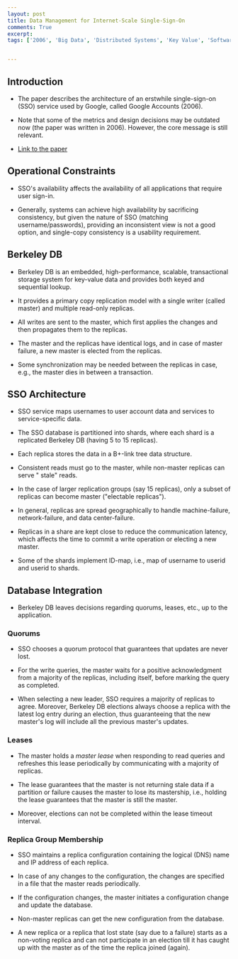 ```yaml
---
layout: post
title: Data Management for Internet-Scale Single-Sign-On
comments: True
excerpt: 
tags: ['2006', 'Big Data', 'Distributed Systems', 'Key Value', 'Software Engineering', Data, Database, DBMS, Engineering, Scale, Software, SSO, Systems, USENIX]


---
```




## Introduction

* The paper describes the architecture of an erstwhile single-sign-on (SSO) service used by Google, called Google Accounts (2006).

* Note that some of the metrics and design decisions may be outdated now (the paper was written in 2006). However, the core message is still relevant.

* [Link to the paper](https://www.usenix.org/legacy/event/worlds06/tech/prelim_papers/perl/perl.pdf)

## Operational Constraints

* SSO's availability affects the availability of all applications that require user sign-in.

* Generally, systems can achieve high availability by sacrificing consistency, but given the nature of SSO (matching username/passwords), providing an inconsistent view is not a good option, and single-copy consistency is a usability requirement.

## Berkeley DB

* Berkeley DB is an embedded, high-performance, scalable, transactional storage system for key-value data and provides both keyed and sequential lookup.

* It provides a primary copy replication model with a single writer (called master) and multiple read-only replicas. 

* All writes are sent to the master, which first applies the changes and then propagates them to the replicas. 

* The master and the replicas have identical logs, and in case of master failure, a new master is elected from the replicas.

* Some synchronization may be needed between the replicas in case, e.g., the master dies in between a transaction.

## SSO Architecture

* SSO service maps usernames to user account data and services to service-specific data.

* The SSO database is partitioned into shards, where each shard is a replicated Berkeley DB (having 5 to 15 replicas).

* Each replica stores the data in a B+-link tree data structure.

* Consistent reads must go to the master, while non-master replicas can serve " stale" reads.

* In the case of larger replication groups (say 15 replicas), only a subset of replicas can become master ("electable replicas").

* In general, replicas are spread geographically to handle machine-failure, network-failure, and data center-failure. 

* Replicas in a share are kept close to reduce the communication latency, which affects the time to commit a write operation or electing a new master.

* Some of the shards implement ID-map, i.e., map of username to userid and userid to shards.

## Database Integration

* Berkeley DB leaves decisions regarding quorums, leases, etc., up to the application.

### Quorums

* SSO chooses a quorum protocol that guarantees that updates are never lost. 

* For the write queries, the master waits for a positive acknowledgment from a majority of the replicas, including itself, before marking the query as completed.

* When selecting a new leader, SSO requires a majority of replicas to agree. Moreover, Berkeley DB elections always choose a replica with the latest log entry during an election, thus guaranteeing that the new master's log will include all the previous master's updates.

### Leases

* The master holds a *master lease* when responding to read queries and refreshes this lease periodically by communicating with a majority of replicas.

* The lease guarantees that the master is not returning stale data if a partition or failure causes the master to lose its mastership, i.e., holding the lease guarantees that the master is still the master.

* Moreover, elections can not be completed within the lease timeout interval.

### Replica Group Membership


* SSO maintains a replica configuration containing the logical (DNS) name and IP address of each replica.

* In case of any changes to the configuration, the changes are specified in a file that the master reads periodically.

* If the configuration changes, the master initiates a configuration change and update the database. 

* Non-master replicas can get the new configuration from the database.

* A new replica or a replica that lost state (say due to a failure) starts as a non-voting replica and can not participate in an election till it has caught up with the master as of the time the replica joined (again).
